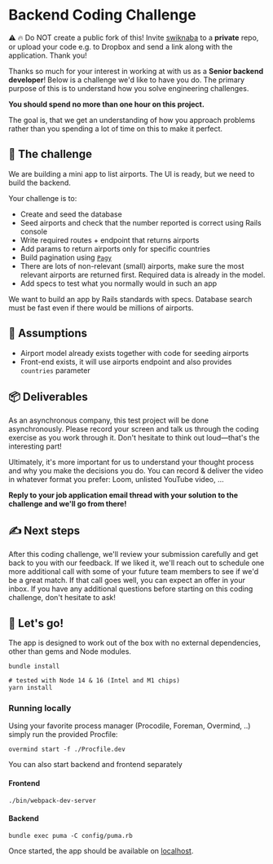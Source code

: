 # Backend Coding Challenge

⚠️ 🔥 Do NOT create a public fork of this!
Invite [swiknaba](https://github.com/swiknaba) to a **private** repo, or upload your code e.g. to Dropbox and send a link along with the application. Thank you!

Thanks so much for your interest in working at with us as a **Senior backend developer**! Below is a challenge we'd like to have you do. The primary purpose of this is to understand how you solve engineering challenges.

**You should spend no more than one hour on this project.**

The goal is, that we get an understanding of how you approach problems rather than you spending a lot of time on this to make it perfect.

## 🔐 The challenge

We are building a mini app to list airports. The UI is ready, but we need to build the backend.

Your challenge is to:

- Create and seed the database
- Seed airports and check that the number reported is correct using Rails console
- Write required routes + endpoint that returns airports
- Add params to return airports only for specific countries
- Build pagination using [`Pagy`](https://ddnexus.github.io/pagy/)
- There are lots of non-relevant (small) airports, make sure the most relevant airports are returned first. Required data is already in the model.
- Add specs to test what you normally would in such an app

We want to build an app by Rails standards with specs. Database search must be fast even if there would be millions of airports.

## 🧠 Assumptions

- Airport model already exists together with code for seeding airports
- Front-end exists, it will use airports endpoint and also provides `countries` parameter

## 📦 Deliverables

As an asynchronous company, this test project will be done asynchronously. Please record your screen and talk us through the coding exercise as you work through it. Don't hesitate to think out loud—that's the interesting part!

Ultimately, it's more important for us to understand your thought process and why you make the decisions you do. You can record & deliver the video in whatever format you prefer: Loom, unlisted YouTube video, …

**Reply to your job application email thread with your solution to the challenge and we'll go from there!**

## ✍️ Next steps

After this coding challenge, we'll review your submission carefully and get back to you with our feedback. If we liked it, we'll reach out to schedule one more additional call with some of your future team members to see if we'd be a great match. If that call goes well, you can expect an offer in your inbox. If you have any additional questions before starting on this coding challenge, don't hesitate to ask!

## 💨 Let's go!

The app is designed to work out of the box with no external dependencies, other than gems and Node modules.

```shell
bundle install

# tested with Node 14 & 16 (Intel and M1 chips)
yarn install
```

### Running locally

Using your favorite process manager (Procodile, Foreman, Overmind, ..) simply run the provided Procfile:

```shell
overmind start -f ./Procfile.dev
````

You can also start backend and frontend separately

#### Frontend

```shell
./bin/webpack-dev-server
```

#### Backend

```shell
bundle exec puma -C config/puma.rb
```

Once started, the app should be available on [localhost](http://localhost:3000).
